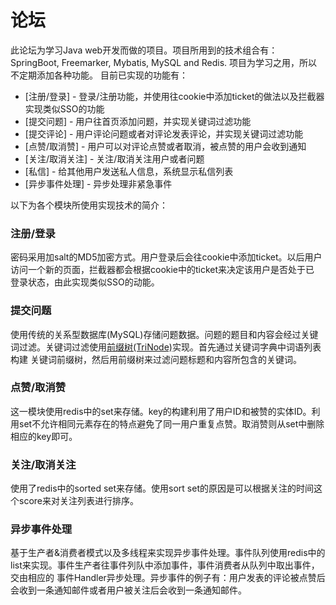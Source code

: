 # 论坛
此论坛为学习Java web开发而做的项目。项目所用到的技术组合有：SpringBoot, Freemarker, Mybatis, MySQL and Redis. 项目为学习之用，所以不定期添加各种功能。
目前已实现的功能有：

* [注册/登录] - 登录/注册功能，并使用往cookie中添加ticket的做法以及拦截器实现类似SSO的功能
* [提交问题] - 用户往首页添加问题，并实现关键词过滤功能 
* [提交评论] - 用户评论问题或者对评论发表评论，并实现关键词过滤功能
* [点赞/取消赞] - 用户可以对评论点赞或者取消，被点赞的用户会收到通知
* [关注/取消关注] - 关注/取消关注用户或者问题 
* [私信] - 给其他用户发送私人信息，系统显示私信列表
* [异步事件处理] - 异步处理非紧急事件

以下为各个模块所使用实现技术的简介：
### 注册/登录
密码采用加salt的MD5加密方式。用户登录后会往cookie中添加ticket。以后用户访问一个新的页面，拦截器都会根据cookie中的ticket来决定该用户是否处于已
登录状态，由此实现类似SSO的动能。

### 提交问题
使用传统的关系型数据库(MySQL)存储问题数据。问题的题目和内容会经过关键词过滤。关键词过滤使用<ins>前缀树(TriNode)</ins>实现。首先通过关键词字典中词语列表构建
关键词前缀树，然后用前缀树来过滤问题标题和内容所包含的关键词。

### 点赞/取消赞
这一模块使用redis中的set来存储。key的构建利用了用户ID和被赞的实体ID。利用set不允许相同元素存在的特点避免了同一用户重复点赞。取消赞则从set中删除相应的key即可。

### 关注/取消关注
使用了redis中的sorted set来存储。使用sort set的原因是可以根据关注的时间这个score来对关注列表进行排序。

### 异步事件处理
基于生产者&消费者模式以及多线程来实现异步事件处理。事件队列使用redis中的list来实现。事件生产者往事件列队中添加事件，事件消费者从队列中取出事件，交由相应的
事件Handler异步处理。异步事件的例子有：用户发表的评论被点赞后会收到一条通知邮件或者用户被关注后会收到一条通知邮件。

